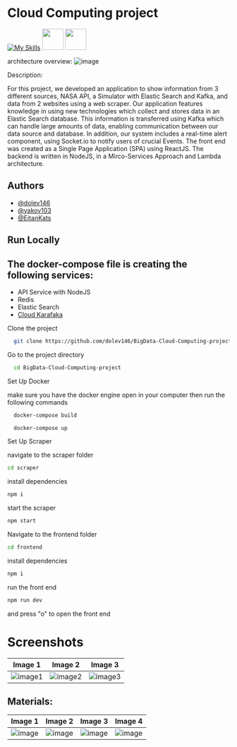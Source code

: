 # Cloud Computing project

[![My Skills](https://skillicons.dev/icons?i=docker,express,redis,vite,kafka,emotion,nodejs,react,js,html,css)](https://skillicons.dev)
<img height=48 src="https://user-images.githubusercontent.com/25181517/183569191-f32cdf03-673f-4ae3-809b-3a8b376bb8a2.png" />
<img height=48 src="https://github.com/marwin1991/profile-technology-icons/assets/136815194/ab742751-b55b-43d7-8f49-9a67e293f67c" />

architecture overview: 
![image](https://github.com/dolev146/BigData-Cloud-Computing-project/assets/62290677/cd25b6aa-6c47-4a61-ad89-cb683579f34a)




Description:

For this project, we developed an application to show information from 3 different sources, NASA API, a Simulator with Elastic Search and Kafka, and data from 2 websites using a web scraper. Our application features knowledge in using new technologies which collect and stores data in an Elastic Search database. This information is transferred using Kafka which can handle large amounts of data, enabling communication between our data source and database. In addition, our system includes a real-time alert component, using Socket.io to notify users of crucial Events. The front end was created as a Single Page Application (SPA) using ReactJS.
The backend is written in NodeJS, in a Mirco-Services Approach and Lambda architecture.

## Authors

- [@dolev146](https://www.github.com/dolev146)
- [@yakov103](https://www.github.com/yakov103)
- [@EitanKats](https://www.github.com/EitanKats)

## Run Locally

## The docker-compose file is creating the following services:
- API Service with NodeJS
- Redis
- Elastic Search
- [Cloud Karafaka](https://www.cloudkarafka.com/)  


Clone the project

```bash
  git clone https://github.com/dolev146/BigData-Cloud-Computing-project.git
```

Go to the project directory

```bash
  cd BigData-Cloud-Computing-project
```

Set Up Docker

make sure you have the docker engine open in your computer
then run the following commands

```bash
  docker-compose build
```

```bash
  docker-compose up
```

Set Up Scraper

navigate to the scraper folder
```bash
cd scraper
```

install dependencies
```bash
npm i
```

start the scraper
```bash
npm start
```

Navigate to the frontend folder
```bash
cd frontend
```
install dependencies
```bash
npm i
```
run the front end
```bash
npm run dev
```
and press "o" to open the front end


# Screenshots

| Image 1 | Image 2 | Image 3 |
| :---: | :---: | :---: |
| ![image1](https://github.com/dolev146/BigData-Cloud-Computing-project/assets/62290677/2b1bc519-4332-4a7e-b90e-dc6cae9dd374) | ![image2](https://github.com/dolev146/BigData-Cloud-Computing-project/assets/62290677/a2c44652-def5-42ce-a632-b7e8e99b4e81) | ![image3](https://github.com/dolev146/BigData-Cloud-Computing-project/assets/62290677/146a8db8-bd5e-4ff7-9070-429cc5764d23) |

## Materials:

| Image 1 | Image 2 | Image 3 | Image 4 |
|:-------:|:-------:|:-------:|:-------:|
| ![image](https://github.com/dolev146/BigData-Cloud-Computing-project/assets/62290677/be28092c-3af9-4eeb-b0ef-eee5adf21c50) | ![image](https://github.com/dolev146/BigData-Cloud-Computing-project/assets/62290677/955509e3-8d11-45ef-98ca-5d29e636c465) | ![image](https://github.com/dolev146/BigData-Cloud-Computing-project/assets/62290677/130de69f-82dd-44b8-b5c5-d927fc7fce1b) | ![image](https://github.com/dolev146/BigData-Cloud-Computing-project/assets/62290677/e3a440e5-ec1c-4b30-9c1e-99c7331c6969) |





